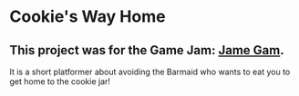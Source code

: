 # Cookie's Way Home

## This project was for the Game Jam: [Jame Gam](https://itch.io/jam/jame-gam-jam).

It is a short platformer about avoiding the Barmaid who wants to eat you to get home to the cookie jar!
